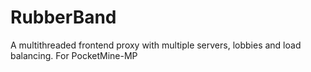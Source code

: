 RubberBand
==========

A multithreaded frontend proxy with multiple servers, lobbies and load balancing. For PocketMine-MP
